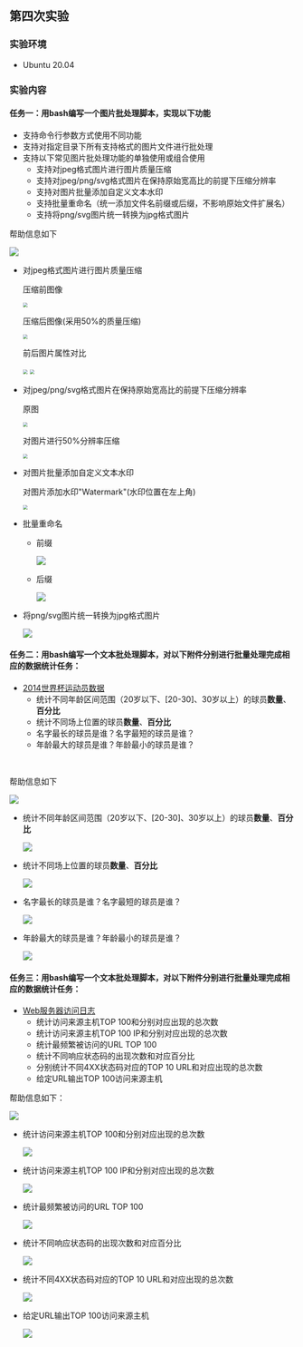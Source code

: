 ## 第四次实验

### 实验环境

* Ubuntu 20.04

### 实验内容

#### 任务一：用bash编写一个图片批处理脚本，实现以下功能

- 支持命令行参数方式使用不同功能
- 支持对指定目录下所有支持格式的图片文件进行批处理
- 支持以下常见图片批处理功能的单独使用或组合使用
  - 支持对jpeg格式图片进行图片质量压缩
  - 支持对jpeg/png/svg格式图片在保持原始宽高比的前提下压缩分辨率
  - 支持对图片批量添加自定义文本水印
  - 支持批量重命名（统一添加文件名前缀或后缀，不影响原始文件扩展名）
  - 支持将png/svg图片统一转换为jpg格式图片



帮助信息如下

![](./IMG/4_1_help.png)

* 对jpeg格式图片进行图片质量压缩

  压缩前图像

  <img src="./IMG/lena512.jpg" style="zoom: 50%;" />

  压缩后图像(采用50%的质量压缩)

  <img src="./IMG/lena512_compress.jpg" style="zoom:50%;" />

  前后图片属性对比

  <img src="./IMG/beforeCompress.png" style="zoom:50%;" />

  <img src="./IMG/afterCompress.png" style="zoom:50%;" />

* 对jpeg/png/svg格式图片在保持原始宽高比的前提下压缩分辨率

  原图

  <img src="./IMG/lena512.jpg" style="zoom: 50%;" />

  对图片进行50%分辨率压缩

  <img src="./IMG/lena512_resize.jpg" style="zoom: 50%;" />

* 对图片批量添加自定义文本水印

  对图片添加水印"Watermark"(水印位置在左上角)

  <img src="./IMG/lena512_watermark.jpg" style="zoom: 50%;" />

* 批量重命名

  * 前缀

    <img src="./IMG/addPrename.png">

  * 后缀

    <img src="./IMG/addSuffixname.png">

* 将png/svg图片统一转换为jpg格式图片

  <img src="./IMG/transToJpg.png">



#### 任务二：用bash编写一个文本批处理脚本，对以下附件分别进行批量处理完成相应的数据统计任务：

- [2014世界杯运动员数据](http://sec.cuc.edu.cn/huangwei/course/LinuxSysAdmin/exp/chap0x04/worldcupplayerinfo.tsv)
  - 统计不同年龄区间范围（20岁以下、[20-30]、30岁以上）的球员**数量**、**百分比**
  - 统计不同场上位置的球员**数量**、**百分比**
  - 名字最长的球员是谁？名字最短的球员是谁？
  - 年龄最大的球员是谁？年龄最小的球员是谁？

​	

帮助信息如下

<img src="./IMG/4_2_help.png">

* 统计不同年龄区间范围（20岁以下、[20-30]、30岁以上）的球员**数量**、**百分比**

  <img src="./IMG/countByAgeRange.png">

* 统计不同场上位置的球员**数量**、**百分比**

  <img src="./IMG/countByPosition.png">

* 名字最长的球员是谁？名字最短的球员是谁？

  <img src="./IMG/searchByName.png">

* 年龄最大的球员是谁？年龄最小的球员是谁？

  <img src="./IMG/searchByAge.png">





#### 任务三：用bash编写一个文本批处理脚本，对以下附件分别进行批量处理完成相应的数据统计任务：

- [Web服务器访问日志](http://sec.cuc.edu.cn/huangwei/course/LinuxSysAdmin/exp/chap0x04/web_log.tsv.7z)
  - 统计访问来源主机TOP 100和分别对应出现的总次数
  - 统计访问来源主机TOP 100 IP和分别对应出现的总次数
  - 统计最频繁被访问的URL TOP 100
  - 统计不同响应状态码的出现次数和对应百分比
  - 分别统计不同4XX状态码对应的TOP 10 URL和对应出现的总次数
  - 给定URL输出TOP 100访问来源主机



帮助信息如下：

<img src="./IMG/4_3_help.png">

* 统计访问来源主机TOP 100和分别对应出现的总次数

  <img src="./IMG/TOP100host.png">

* 统计访问来源主机TOP 100 IP和分别对应出现的总次数

  <img src="./IMG/TOP100_IP.png">

* 统计最频繁被访问的URL TOP 100

  <img src="./IMG/TOP100_URL.png">

* 统计不同响应状态码的出现次数和对应百分比

  <img src="./IMG/static_responseCode.png">

* 统计不同4XX状态码对应的TOP 10 URL和对应出现的总次数

  <img src="./IMG/static_4xx.png">

* 给定URL输出TOP 100访问来源主机

  <img src="./IMG/searchHostByURL.png">
